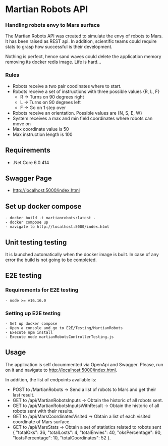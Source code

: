 # Martian Robots API

### Handling robots envy to Mars surface

The Martian Robots API was created to simulate the envy of robots to Mars.
It has been raised as REST api. In addition, scientific teams could require
stats to grasp how successful is their development.

Nothing is perfect, hence sand waves could delete the application memory
removing its docker redis image. Life is hard...

### Rules

- Robots receive a two pair coodinates where to start.
- Robots receive a set of instructions with three possible values {R, L, F}
  - R -> Turns on 90 degrees right
  - L -> Turns on 90 degrees left
  - F -> Go on 1 step over
- Robots receive an orientation. Possible values are {N, S, E, W}
- System receives a max and min field coordinates where robots can move on
- Max coordinate value is 50
- Max instruction length is 100

## Requirements

- .Net Core 6.0.414

## Swagger Page

- <http://localhost:5000/index.html>

## Set up docker compose

    - docker build -t martianrobots:latest .
    - docker compose up
    - navigate to http://localhost:5000/index.html

## Unit testing testing

It is launched automatically when the docker image is built. In case of any error
the build is not going to be completed.

## E2E testing

### Requirements for E2E testing

    - node >= v16.16.0

### Setting up E2E testing

    - Set up docker compose 
    - Open a console and go to E2E/Testing/MartianRobots
    - Execute npm install
    - Execute node martianRobotsControllerTesting.js

## Usage

The application is self docummented via OpenApi and Swagger. Please, run on it
and navigate to <http://localhost:5000/index.html>.

In addition, the list of endpoints available is:

- POST to /MartianRobots -> Send a list of robots to Mars and get their last result.
- GET to /api/MartianRobotsInputs -> Obtain the historic of all robots sent.
- GET to /api/MartianRobotsInputsWithResult -> Obtain the historic of all robots sent with their results.
- GET to /api/MarsCoordinatesVisited -> Obtain a list of each visited coordinate of Mars surface.
- GET to /api/MarsStats -> Obtain a set of statistics related to robots sent {
  "totalOks": 36,
  "totalLosts": 4,
  "totalEnvies": 40,
  "oksPercentage": 90,
  "lostsPercentage": 10,
  "totalCoordinates": 52
}.
